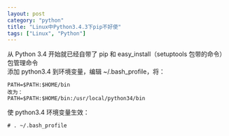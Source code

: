 ```yaml
---
layout: post
category: "python"
title: "Linux中Python3.4.3下pip不好使"
tags: ["Linux", "Python"]
---
```


从 Python 3.4 开始就已经自带了 pip 和 easy_install（setuptools 包带的命令）包管理命令  
添加 python3.4 到环境变量，编辑 ~/.bash_profile，将：  

    PATH=$PATH:$HOME/bin  
    改为：  
    PATH=$PATH:$HOME/bin:/usr/local/python34/bin  

使 python3.4 环境变量生效：  

    # . ~/.bash_profile  
